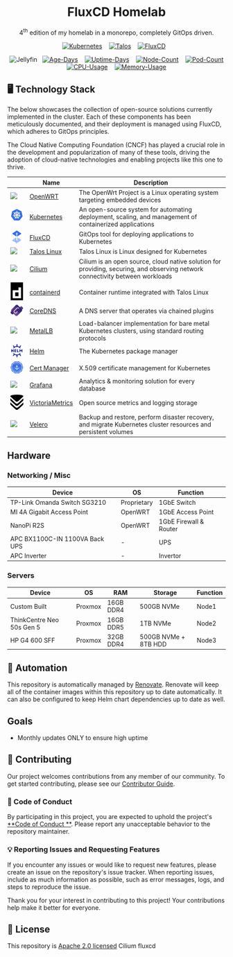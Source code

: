 <div align="center">

# FluxCD Homelab

4<sup>th</sup> edition of my homelab in a monorepo, completely GitOps driven.

</div>


<div align="center">

[![Kubernetes](https://img.shields.io/endpoint?url=https%3A%2F%2Fkromgo.raspbernetes.com%2Fkubernetes_version&style=for-the-badge&logo=kubernetes&logoColor=white&color=blue)](https://kubernetes.io/)
&nbsp;&nbsp;
[![Talos](https://img.shields.io/endpoint?url=https%3A%2F%2Fkromgo.raspbernetes.com%2Ftalos_version&style=for-the-badge&logo=talos&logoColor=white&color=blue)](https://talos.dev)
&nbsp;&nbsp;
[![FluxCD](https://img.shields.io/endpoint?url=https%3A%2F%2Fkromgo.raspbernetes.com%2Fflux_version&style=for-the-badge&logo=flux&logoColor=white&color=blue)](https://fluxcd.io/)
&nbsp;&nbsp;

</div>

<div align="center">

![Jellyfin](https://cronitor.io/badges/fM5CuI/production/mO5x8nd7p3CaNIfguz368Gkn-IM.svg)&nbsp;&nbsp;
[![Age-Days](https://img.shields.io/endpoint?url=https%3A%2F%2Fkromgo.raspbernetes.com%2Fcluster_age_days&style=flat-square&label=Age)](https://github.com/kashalls/kromgo)
&nbsp;&nbsp;
[![Uptime-Days](https://img.shields.io/endpoint?url=https%3A%2F%2Fkromgo.raspbernetes.com%2Fcluster_uptime_days&style=flat-square&label=Uptime)](https://github.com/kashalls/kromgo)
&nbsp;&nbsp;
[![Node-Count](https://img.shields.io/endpoint?url=https%3A%2F%2Fkromgo.raspbernetes.com%2Fcluster_node_count&style=flat-square&label=Nodes)](https://github.com/kashalls/kromgo)
&nbsp;&nbsp;
[![Pod-Count](https://img.shields.io/endpoint?url=https%3A%2F%2Fkromgo.raspbernetes.com%2Fcluster_pod_count&style=flat-square&label=Pods)](https://github.com/kashalls/kromgo)
&nbsp;&nbsp;
[![CPU-Usage](https://img.shields.io/endpoint?url=https%3A%2F%2Fkromgo.raspbernetes.com%2Fcluster_cpu_usage&style=flat-square&label=CPU)](https://github.com/kashalls/kromgo)
&nbsp;&nbsp;
[![Memory-Usage](https://img.shields.io/endpoint?url=https%3A%2F%2Fkromgo.raspbernetes.com%2Fcluster_memory_usage&style=flat-square&label=Memory)](https://github.com/kashalls/kromgo)
&nbsp;&nbsp;

</div>

## 🖥️ Technology Stack

The below showcases the collection of open-source solutions currently implemented in the cluster. Each of these
components has been meticulously documented, and their deployment is managed using FluxCD, which adheres to GitOps
principles.

The Cloud Native Computing Foundation (CNCF) has played a crucial role in the development and popularization of many of
these tools, driving the adoption of cloud-native technologies and enabling projects like this one to thrive.

|                                                                                                                                      | Name                                           | Description                                                                                                                   |
|--------------------------------------------------------------------------------------------------------------------------------------|------------------------------------------------|-------------------------------------------------------------------------------------------------------------------------------|
| <img width="32" src="https://raw.githubusercontent.com/openwrt/branding/refs/heads/master/logo/openwrt_logo_blue_and_dark_blue.svg"> | [OpenWRT](https://kubernetes.io/)              | The OpenWrt Project is a Linux operating system targeting embedded devices                                                    |
| <img width="32" src="https://github.com/cncf/artwork/raw/main/projects/kubernetes/icon/color/kubernetes-icon-color.svg">             | [Kubernetes](https://kubernetes.io/)           | An open-source system for automating deployment, scaling, and management of containerized applications                        |
| <img width="32" src="https://github.com/cncf/artwork/raw/main/projects/flux/icon/color/flux-icon-color.svg">                         | [FluxCD](https://fluxcd.io/)                   | GitOps tool for deploying applications to Kubernetes                                                                          |
| <img width="32" src="https://www.talos.dev/images/logo.svg">                                                                         | [Talos Linux](https://www.talos.dev/)          | Talos Linux is Linux designed for Kubernetes                                                                                  |
| <img width="62" src="https://github.com/cncf/artwork/raw/main/projects/cilium/icon/color/cilium_icon-color.svg">                     | [Cilium](https://cilium.io/)                   | Cilium is an open source, cloud native solution for providing, securing, and observing network connectivity between workloads |
| <img width="32" src="https://github.com/cncf/artwork/raw/main/projects/containerd/icon/color/containerd-icon-color.svg">             | [containerd](https://containerd.io/)           | Container runtime integrated with Talos Linux                                                                                 |
| <img width="32" src="https://github.com/cncf/artwork/raw/main/projects/coredns/icon/color/coredns-icon-color.svg">                   | [CoreDNS](https://coredns.io/)                 | A DNS server that operates via chained plugins                                                                                |
| <img width="32" src="https://metallb.universe.tf/images/logo/metallb-blue.png">                                                      | [MetalLB](https://metallb.universe.tf/)        | Load-balancer implementation for bare metal Kubernetes clusters, using standard routing protocols                             |
| <img width="32" src="https://github.com/cncf/artwork/raw/main/projects/helm/icon/color/helm-icon-color.svg">                         | [Helm](https://helm.sh)                        | The Kubernetes package manager                                                                                                |
| <img width="32" src="https://github.com/cncf/artwork/raw/main/projects/cert-manager/icon/color/cert-manager-icon-color.svg">         | [Cert Manager](https://cert-manager.io/)       | X.509 certificate management for Kubernetes                                                                                   |
| <img width="32" src="https://grafana.com/static/img/menu/grafana2.svg">                                                              | [Grafana](https://grafana.com)                 | Analytics & monitoring solution for every database                                                                            |
| <img width="62" src="https://raw.githubusercontent.com/navaneeth-dev/fluxcd-homelab/refs/heads/main/.github/assets/vm.jpg">          | [VictoriaMetrics](https://victoriametrics.com) | Open source metrics and logging storage                                                                                       |
| <img width="62" src="https://velero.io/img/Velero.svg">                                                                              | [Velero](https://velero.io/)                   | Backup and restore, perform disaster recovery, and migrate Kubernetes cluster resources and persistent volumes                |

## Hardware

### Networking / Misc

| Device                         | OS          | Function               |
|--------------------------------|-------------|------------------------|
| TP-Link Omanda Switch SG3210   | Proprietary | 1GbE Switch            |
| MI 4A Gigabit Access Point     | OpenWRT     | 1GbE Access Point      |
| NanoPi R2S                     | OpenWRT     | 1GbE Firewall & Router |
| APC BX1100C-IN 1100VA Back UPS | -           | UPS                    |
| APC Inverter                   | -           | Invertor               |

### Servers

| Device                    | OS      | RAM       | Storage              | Function |
|---------------------------|---------|-----------|----------------------|----------|
| Custom Built              | Proxmox | 16GB DDR4 | 500GB NVMe           | Node1    |
| ThinkCentre Neo 50s Gen 5 | Proxmox | 16GB DDR5 | 1TB NVMe             | Node2    |
| HP G4 600 SFF             | Proxmox | 32GB DDR4 | 500GB NVMe + 8TB HDD | Node3    |

## 🤖 Automation

This repository is automatically managed by [Renovate](https://renovatebot.com/). Renovate will keep all of the
container images within this repository up to date automatically. It can also be configured to keep Helm chart
dependencies up to date as well.

## Goals

- Monthly updates ONLY to ensure high uptime

## 👥 Contributing

Our project welcomes contributions from any member of our community. To get started contributing, please see
our [Contributor Guide](.github/CONTRIBUTING.md).

### 🚫 Code of Conduct

By participating in this project, you are expected to uphold the project's [**Code of Conduct
**](.github/CODE_OF_CONDUCT.md). Please report any unacceptable behavior to the repository maintainer.

### 💡 Reporting Issues and Requesting Features

If you encounter any issues or would like to request new features, please create an issue on the repository's issue
tracker. When reporting issues, include as much information as possible, such as error messages, logs, and steps to
reproduce the issue.

Thank you for your interest in contributing to this project! Your contributions help make it better for everyone.

## 📄 License

This repository is [Apache 2.0 licensed](./LICENSE) Cilium fluxcd
